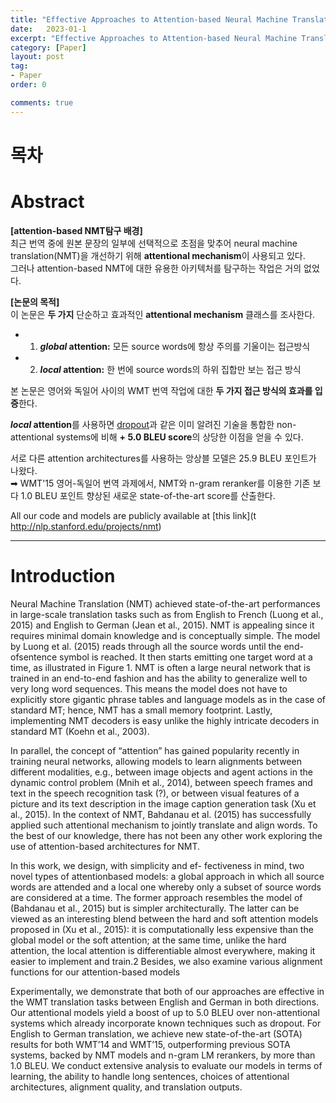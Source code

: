 ```yaml
---
title: "Effective Approaches to Attention-based Neural Machine Translation 정리"
date:   2023-01-1
excerpt: "Effective Approaches to Attention-based Neural Machine Translation paper review"
category: [Paper]
layout: post
tag:
- Paper
order: 0

comments: true
---
```


# 목차


# Abstract



**[attention-based NMT탐구 배경]**    
최근 번역 중에 원본 문장의 일부에 선택적으로 초점을 맞추어 neural machine translation(NMT)을 개선하기 위해 **attentional mechanism**이 사용되고 있다.     
그러나 attention-based NMT에 대한 유용한 아키텍처를 탐구하는 작업은 거의 없었다.       

**[논문의 목적]**      
이 논문은 **두 가지** 단순하고 효과적인 **attentional mechanism** 클래스를 조사한다.       
* 1) **_global_ attention:** 모든  source words에 항상 주의를 기울이는 접근방식     
* 2) **_local_ attention:** 한 번에 source words의 하위 집합만 보는 접근 방식     

본 논문은 영어와 독일어 사이의 WMT 번역 작업에 대한 **두 가지 접근 방식의 효과를 입증**한다.       

**_local_ attention**를 사용하면 [dropout](https://yerimoh.github.io/DL17/#%EB%93%9C%EB%A1%AD%EC%95%84%EC%9B%83%EC%97%90-%EC%9D%98%ED%95%9C-%EA%B3%BC%EC%A0%81%ED%95%A9-%EC%96%B5%EC%A0%9C)과 같은 이미 알려진 기술을 통합한 non-attentional systems에 비해 **+ 5.0 BLEU score**의 상당한 이점을 얻을 수 있다.     

서로 다른 attention architectures를 사용하는 앙상블 모델은 25.9 BLEU 포인트가 나왔다.     
➡ WMT'15 영어-독일어 번역 과제에서, NMT와 n-gram reranker를 이용한 기존 보다 1.0 BLEU 포인트 향상된 새로운 state-of-the-art score를 산출한다. 



All our code and models are publicly available at [this link](t
http://nlp.stanford.edu/projects/nmt)


-----


# Introduction
Neural Machine Translation (NMT) achieved
state-of-the-art performances in large-scale translation tasks such as from English to French
(Luong et al., 2015) and English to German
(Jean et al., 2015). NMT is appealing since it requires minimal domain knowledge and is conceptually simple. The model by Luong et al. (2015)
reads through all the source words until the end-ofsentence symbol <eos> is reached. It then starts emitting one target word at a time, as illustrated in
Figure 1. NMT is often a large neural network that
is trained in an end-to-end fashion and has the ability to generalize well to very long word sequences.
This means the model does not have to explicitly
store gigantic phrase tables and language models
as in the case of standard MT; hence, NMT has
a small memory footprint. Lastly, implementing
NMT decoders is easy unlike the highly intricate
decoders in standard MT (Koehn et al., 2003).
  
  
  In parallel, the concept of “attention” has
gained popularity recently in training neural networks, allowing models to learn alignments between different modalities, e.g., between image
objects and agent actions in the dynamic control problem (Mnih et al., 2014), between speech
frames and text in the speech recognition task (?), or between visual features of a picture and
its text description in the image caption generation task (Xu et al., 2015). In the context of
NMT, Bahdanau et al. (2015) has successfully applied such attentional mechanism to jointly translate and align words. To the best of our knowledge, there has not been any other work exploring
the use of attention-based architectures for NMT.
  
  
  In this work, we design, with simplicity and ef-
fectiveness in mind, two novel types of attentionbased models: a global approach in which all
source words are attended and a local one whereby
only a subset of source words are considered at a
time. The former approach resembles the model
of (Bahdanau et al., 2015) but is simpler architecturally. The latter can be viewed as an interesting
blend between the hard and soft attention models
proposed in (Xu et al., 2015): it is computationally less expensive than the global model or the
soft attention; at the same time, unlike the hard attention, the local attention is differentiable almost
everywhere, making it easier to implement and
train.2 Besides, we also examine various alignment functions for our attention-based models

  Experimentally, we demonstrate that both of
our approaches are effective in the WMT translation tasks between English and German in both
directions. Our attentional models yield a boost
of up to 5.0 BLEU over non-attentional systems
which already incorporate known techniques such
as dropout. For English to German translation,
we achieve new state-of-the-art (SOTA) results
for both WMT’14 and WMT’15, outperforming
previous SOTA systems, backed by NMT models and n-gram LM rerankers, by more than 1.0
BLEU. We conduct extensive analysis to evaluate
our models in terms of learning, the ability to handle long sentences, choices of attentional architectures, alignment quality, and translation outputs.
  
  
